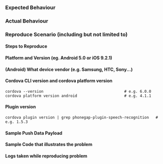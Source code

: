 ### Expected Behaviour

### Actual Behaviour

### Reproduce Scenario (including but not limited to)

#### Steps to Reproduce

#### Platform and Version (eg. Android 5.0 or iOS 9.2.1)

#### (Android) What device vendor (e.g. Samsung, HTC, Sony...)

#### Cordova CLI version and cordova platform version

    cordova --version                                    # e.g. 6.0.0
    cordova platform version android                     # e.g. 4.1.1

#### Plugin version

    cordova plugin version | grep phonegap-plugin-speech-recognition   # e.g. 1.5.3

#### Sample Push Data Payload

#### Sample Code that illustrates the problem

#### Logs taken while reproducing problem
